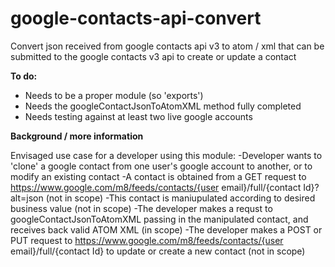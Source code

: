 # google-contacts-api-convert
Convert json received from google contacts api v3 to atom / xml that can be submitted to the google contacts v3 api to create or update a contact

<b>To do:</b>

<ul><li>Needs to be a proper module (so 'exports')</li>
<li>Needs the googleContactJsonToAtomXML method fully completed</li>
<li>Needs testing against at least two live google accounts</li>
</ul>

<b>Background / more information</b>

Envisaged use case for a developer using this module:
-Developer wants to 'clone' a google contact from one user's google account to another, or to modify an existing contact
-A contact is obtained from a GET request to https://www.google.com/m8/feeds/contacts/{user email}/full/{contact Id}?alt=json (not in scope)
-This contact is maniupulated according to desired business value (not in scope)
-The developer makes a requst to googleContactJsonToAtomXML passing in the manipulated contact, and receives back valid ATOM XML (in scope)
-The developer makes a POST or PUT request to https://www.google.com/m8/feeds/contacts/{user email}/full/{contact Id} to update or create a new contact (not in scope)
